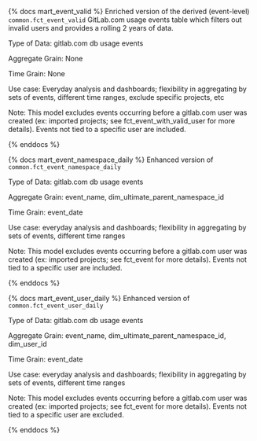 {% docs mart_event_valid %}
Enriched version of the derived (event-level) `common.fct_event_valid` GitLab.com usage events table which filters out invalid users and provides a rolling 2 years of data. 

Type of Data: gitlab.com db usage events

Aggregate Grain: None

Time Grain: None

Use case: Everyday analysis and dashboards; flexibility in aggregating by sets of events, different time ranges, exclude specific projects, etc

Note: This model excludes events occurring before a gitlab.com user was created (ex: imported projects; see fct_event_with_valid_user for more details). Events not tied to a specific user are included.

{% enddocs %}

{% docs mart_event_namespace_daily %}
Enhanced version of `common.fct_event_namespace_daily`

Type of Data: gitlab.com db usage events

Aggregate Grain: event_name, dim_ultimate_parent_namespace_id

Time Grain: event_date

Use case: everyday analysis and dashboards; flexibility in aggregating by sets of events, different time ranges

Note: This model excludes events occurring before a gitlab.com user was created (ex: imported projects; see fct_event for more details). Events not tied to a specific user are included.

{% enddocs %}

{% docs mart_event_user_daily %}
Enhanced version of `common.fct_event_user_daily`

Type of Data: gitlab.com db usage events

Aggregate Grain: event_name, dim_ultimate_parent_namespace_id, dim_user_id

Time Grain: event_date

Use case: everyday analysis and dashboards; flexibility in aggregating by sets of events, different time ranges

Note: This model excludes events occurring before a gitlab.com user was created (ex: imported projects; see fct_event for more details). Events not tied to a specific user are excluded.

{% enddocs %}
